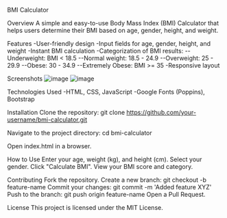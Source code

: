 
BMI Calculator

Overview
A simple and easy-to-use Body Mass Index (BMI) Calculator that helps users determine their BMI based on age, gender, height, and weight.

Features
-User-friendly design
-Input fields for age, gender, height, and weight
-Instant BMI calculation
-Categorization of BMI results:
--Underweight: BMI < 18.5
--Normal weight: 18.5 - 24.9
--Overweight: 25 - 29.9
--Obese: 30 - 34.9
--Extremely Obese: BMI >= 35
-Responsive layout

Screenshots
![image](https://github.com/user-attachments/assets/bc456adf-7020-43f1-8057-3dff8ec79c0b)
![image](https://github.com/user-attachments/assets/b80f0d0c-af89-4707-a341-de04da8ca5c7)

Technologies Used
-HTML, CSS, JavaScript
-Google Fonts (Poppins), Bootstrap


Installation
Clone the repository:
git clone https://github.com/your-username/bmi-calculator.git

Navigate to the project directory:
cd bmi-calculator

Open index.html in a browser.

How to Use
Enter your age, weight (kg), and height (cm).
Select your gender.
Click "Calculate BMI".
View your BMI score and category.

Contributing
Fork the repository.
Create a new branch: git checkout -b feature-name
Commit your changes: git commit -m 'Added feature XYZ'
Push to the branch: git push origin feature-name
Open a Pull Request.

License
This project is licensed under the MIT License.
